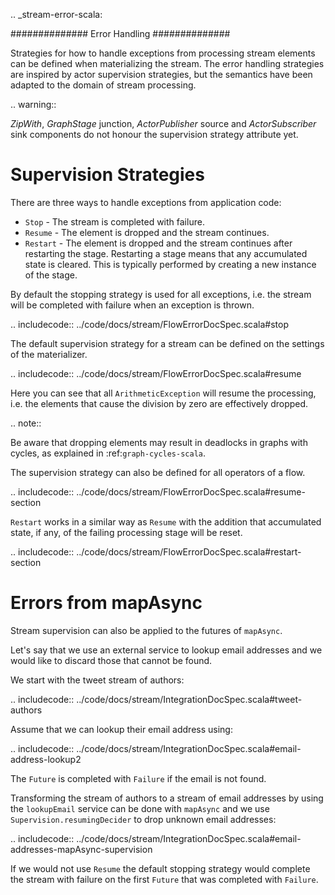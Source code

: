 .. _stream-error-scala:

##############
Error Handling
##############

Strategies for how to handle exceptions from processing stream elements can be defined when
materializing the stream. The error handling strategies are inspired by actor supervision
strategies, but the semantics have been adapted to the domain of stream processing.

.. warning::

  *ZipWith*, *GraphStage* junction, *ActorPublisher* source and *ActorSubscriber* sink
  components do not honour the supervision strategy attribute yet.

Supervision Strategies
======================

There are three ways to handle exceptions from application code:

* ``Stop`` - The stream is completed with failure.
* ``Resume`` - The element is dropped and the stream continues.
* ``Restart`` - The element is dropped and the stream continues after restarting the stage.
  Restarting a stage means that any accumulated state is cleared. This is typically
  performed by creating a new instance of the stage.


By default the stopping strategy is used for all exceptions, i.e. the stream will be completed with
failure when an exception is thrown.

.. includecode:: ../code/docs/stream/FlowErrorDocSpec.scala#stop

The default supervision strategy for a stream can be defined on the settings of the materializer.

.. includecode:: ../code/docs/stream/FlowErrorDocSpec.scala#resume

Here you can see that all ``ArithmeticException`` will resume the processing, i.e. the
elements that cause the division by zero are effectively dropped.

.. note::

  Be aware that dropping elements may result in deadlocks in graphs with
  cycles, as explained in :ref:`graph-cycles-scala`.

The supervision strategy can also be defined for all operators of a flow.

.. includecode:: ../code/docs/stream/FlowErrorDocSpec.scala#resume-section

``Restart`` works in a similar way as ``Resume`` with the addition that accumulated state,
if any, of the failing processing stage will be reset.

.. includecode:: ../code/docs/stream/FlowErrorDocSpec.scala#restart-section

Errors from mapAsync
====================

Stream supervision can also be applied to the futures of ``mapAsync``.

Let's say that we use an external service to lookup email addresses and we would like to
discard those that cannot be found.

We start with the tweet stream of authors:

.. includecode:: ../code/docs/stream/IntegrationDocSpec.scala#tweet-authors

Assume that we can lookup their email address using:

.. includecode:: ../code/docs/stream/IntegrationDocSpec.scala#email-address-lookup2

The ``Future`` is completed with ``Failure`` if the email is not found.

Transforming the stream of authors to a stream of email addresses by using the ``lookupEmail``
service can be done with ``mapAsync`` and we use ``Supervision.resumingDecider`` to drop
unknown email addresses:

.. includecode:: ../code/docs/stream/IntegrationDocSpec.scala#email-addresses-mapAsync-supervision

If we would not use ``Resume`` the default stopping strategy would complete the stream
with failure on the first ``Future`` that was completed with ``Failure``.
